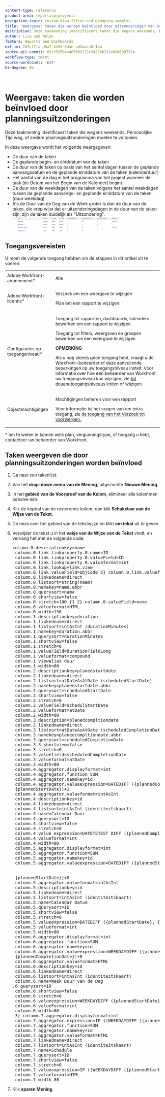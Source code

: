 ```yaml
---
content-type: reference
product-area: reporting;projects
navigation-topic: custom-view-filter-and-grouping-samples
title: 'Weergave: taken die worden beïnvloed door uitzonderingen van schema'
description: Deze taakmening identificeert taken die wegens weekends, Persoonlijke Tijd weg, of andere planningsuitzonderingen moeten te voltooien.
author: Lisa and Nolan
feature: Reports and Dashboards
exl-id: 7d7c77fa-d9a7-4e91-8dae-ad3aaca6f1da
source-git-commit: 661f925b4e485069122ef4278b2914d206387974
workflow-type: tm+mt
source-wordcount: '634'
ht-degree: 0%

---
```


# Weergave: taken die worden beïnvloed door planningsuitzonderingen

Deze taakmening identificeert taken die wegens weekends, Persoonlijke Tijd weg, of andere planningsuitzonderingen moeten te voltooien.

In deze weergave wordt het volgende weergegeven:

* De duur van de taken
* De geplande begin- en einddatum van de taken
* De duur van de taken op basis van het aantal dagen tussen de geplande aanvangsdatum en de geplande einddatum van de taken (kalenderduur)
* Het aantal van de dag in het programma van het project wanneer de taak (de Datum van het Begin van de Kalender) begint
* De duur van de weekdagen van de taken volgens het aantal weekdagen tussen de geplande aanvangs- en geplande einddatum van de taken (duur weekdag)
* Als de Duur van de Dag van de Week groter is dan de duur van de taken, die erop wijst dat er uitzonderingsdagen in de duur van de taken zijn, zijn de taken duidelijk als &quot;Uitzondering&quot;.\
  ![ tasks_with_agenda_exception.png ](assets/tasks-with-calendar-exceptions-350x51.png)

## Toegangsvereisten

U moet de volgende toegang hebben om de stappen in dit artikel uit te voeren:

<table style="table-layout:auto"> 
 <col> 
 <col> 
 <tbody> 
  <tr> 
   <td role="rowheader">Adobe Workfront-abonnement*</td> 
   <td> <p>Alle</p> </td> 
  </tr> 
  <tr> 
   <td role="rowheader">Adobe Workfront-licentie*</td> 
   <td> <p>Verzoek om een weergave te wijzigen </p>
   <p>Plan om een rapport te wijzigen</p> </td> 
  </tr> 
  <tr> 
   <td role="rowheader">Configuraties op toegangsniveau*</td> 
   <td> <p>Toegang tot rapporten, dashboards, kalenders bewerken om een rapport te wijzigen</p> <p>Toegang tot filters, weergaven en groepen bewerken om een weergave te wijzigen</p> <p><b>OPMERKING</b>

Als u nog steeds geen toegang hebt, vraagt u de Workfront-beheerder of deze aanvullende beperkingen op uw toegangsniveau instelt. Voor informatie over hoe een beheerder van Workfront uw toegangsniveau kan wijzigen, zie <a href="../../../administration-and-setup/add-users/configure-and-grant-access/create-modify-access-levels.md" class="MCXref xref"> tot douanetoegangsniveaus </a> leiden of wijzigen.</p> </td>
</tr>   
  <tr> 
   <td role="rowheader">Objectmachtigingen</td> 
   <td> <p>Machtigingen beheren voor een rapport</p> <p>Voor informatie bij het vragen van om extra toegang, zie <a href="../../../workfront-basics/grant-and-request-access-to-objects/request-access.md" class="MCXref xref"> de toegang van het Verzoek tot voorwerpen </a>.</p> </td> 
  </tr> 
 </tbody> 
</table>

&#42; om te weten te komen welk plan, vergunningstype, of toegang u hebt, contacteer uw beheerder van Workfront.

## Taken weergeven die door planningsuitzonderingen worden beïnvloed

1. Ga naar een takenlijst.
1. Van het **drop-down menu van de Mening**, uitgezochte **Nieuwe Mening**.

1. In het **gebied van de Voorproef van de Kolom**, elimineer alle kolommen behalve één.
1. Klik de kopbal van de resterende kolom, dan klik **Schakelaar aan de Wijze van de Tekst**.
1. De muis over het gebied van de tekstwijze en klikt **om tekst** uit te geven.
1. Verwijder de tekst u in het **vakje van de Wijze van de Tekst** vindt, en vervang het met de volgende code:
   <pre>column.0.descriptionkey=name <br> column.0.link.linkproperty.0.name=ID <br> column.0.link.linkproperty.0.valueField=ID <br> column.0.link.linkproperty.0.valueformat=int <br> column.0.link.lookup=link.view <br> column.0.link.valueField=objCode 5} column.0.link.valueformat=val <br> column.0.linkedname=direct <br> column.0.listsort=string(naam) <br> column.0.namekey=name.abbr <br> column.0.querysort=name <br> column.0.shortview=false <br> column.0.stretch=100 {1 2} column.0.valueField=name <br> column.0.valueformat=HTML <br> column.0.width=150 <br> column.1.descriptionkey=duration <br> column.1.linkedname=direct <br> column.1.listsort=intAsInt (durationMinutes) <br> column.1.namekey=duration.abbr <br> column.1.querysort=durationMinutes <br> column.1.shortview=false <br> column.1.stretch=0 <br> column.1.valueField=durationFieldLong <br> column.1.valueformat=compound <br> column.1.viewalias duur <br> column.1.width=80 <br> column.2.descriptionkey=planedstartdate <br> column.2.linkedname=direct <br> column.2.listsort=atDateAsAtDate (scheduledStartDate) <br> column.2.namekey=planedstartdate.abbr <br> column.2.querysort=scheduledStartDate <br> column.2.shortview=false <br> column.2.stretch=0 <br> column.2.valueField=SchedulStartDate <br> column.2.valueformat=atDate <br> column.2.width=80 <br> column.3.description=planedcompltiondate <br> column.3.linkedname=direct <br> column.3.listsort=atDateAsAtDate (scheduledCompletionDate) <br> column.3.namekey=planedcompltiondate.abbr <br> column.3.querysort=scheduledCompletionDate <br> column.3.3 shortview=false <br> column.3.stretch=0 <br> column.3.valuefield=scheduledCompletionDate <br> column.3.valueformat=atDate <br> column.3.width=80 <br> column.4.aggregator.displayformat=int <br> column.4.aggregator.function SUM <br> column.4.aggregator.namekey=id <br> column.4.aggregator.valueexpression=DATEDIFF ({plannedCompletionDate}, <br> {plannedStartDate})+1 <br> column.4.aggregator.valueformat=intAsInt <br> column.4.descriptionkey=id <br> column.4.linkedname=direct <br> column.4.listsort=intAsInt (identiteitskaart) <br> column.4.name=Calendar Duur <br> column.4.querysort=ID <br> column.4.shortview=false <br> column.4.stretch=0 <br> column.4.value expression=DATETETEST DIFF ({plannedCompletionDate},{plannedStartDate}) + 1 <br> column.4.valueformat=int <br> column.4.width=80 <br> column.5.aggregator.displayformat=int <br> column.5.aggregator.function=SUM <br> column.5.aggregator.namekey=id <br> column.5.aggregator.valueexpression=DATEDIFF ({plannedStartDate}, {project}.<br><br><br> {plannedStartDate})+0 <br> column.5.aggregator.valueformat=intAsInt <br> column.5.descriptionkey=id <br> column.5.linkedname=direct <br> column.5.listsort=intAsInt (identiteitskaart) <br> column.5.name=Calendar Datum <br> column.5.querysort=ID <br> column.5.shortview=false <br> column.5.stretch=0 <br> column.5.valueexpression=DATEDIFF ({plannedStartDate}, {project}.{plannedStartDate})+0 <br> column.5.valueformat=int <br> column.5.width=80 <br> column.6.aggregator.displayformat=int <br> column.6.aggregator.function=SUM <br> column.6.aggregator.namekey=id <br> column.6.aggregator.valueexpression=WEEKDAYDIFF ({plannedStartDate},<br> {plannedCompletionDate})+0 <br> column.6.aggregator.valueformat=HTML <br> column.6.descriptionkey=id <br> column.6.linkedname=direct <br> column.6.listsort=intAsInt (identiteitskaart) <br> column.6.name=Week Duur van de Dag <br>.6.querysort=ID <br> column.6.shortview=false <br> column.6.stretch=0 <br> column.6.valueexpression=WEEKDAYDIFF ({plannedStartDate}, {plannedCompletionDate}) + 0 <br> column.6.valueFormat=int <br> column.6.width=80 <br> 3} column.7.aggregator.displayformat=int <br> column.7.aggregator.expression=IF ((WEEKDAYDIFF ({plannedStartDate}, {plannedCompletionDate}))&gt; ({duration}/480), "Uitzondering",") <br> column.7.aggregator.function=SUM <br> column.7 aggregator.namekey=id <br> column.7.aggregator.valueformat=HTML <br> column.7.linkedname=direct <br> column.7.listsort=intAsInt (identiteitskaart) <br> column.7.name=Schedule <br> column.7.querysort=ID <br> column.7.shortview=false <br> column.7.stretch=0 <br> column.7.valueexpression=IF ((WEEKDAYDIFF ({plannedStartDate}, {plannedCompletionDate}))&gt; ({duration}/480), "Uitzondering",") <br> column.7.valueformat=HTML <br> column.7.width 80</pre>

1. Klik **sparen Mening**.
